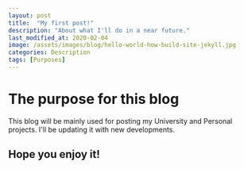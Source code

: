 ```yaml
---
layout: post
title:  "My first post!"
description: "About what I'll do in a near future."
last_modified_at: 2020-02-04
image: /assets/images/blog/hello-world-how-build-site-jekyll.jpg
categories: Description
tags: [Purposes]
---
```


# The purpose for this blog

This blog will be mainly used for posting my University and Personal projects. I'll be updating it with new developments.

## Hope you enjoy it!
